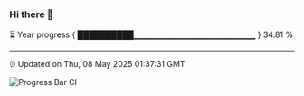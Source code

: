 ### Hi there 👋

⏳ Year progress { ██████████▁▁▁▁▁▁▁▁▁▁▁▁▁▁▁▁▁▁▁▁ } 34.81 %

---

⏰ Updated on Thu, 08 May 2025 01:37:31 GMT

![Progress Bar CI](https://github.com/liununu/liununu/workflows/Progress%20Bar%20CI/badge.svg)
